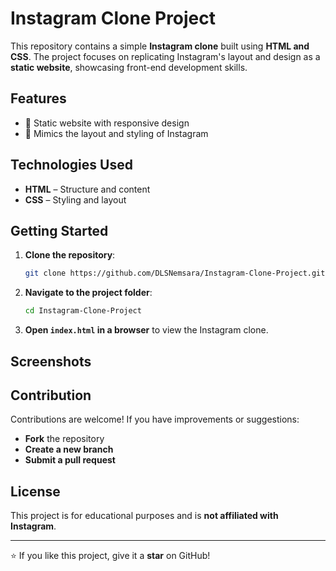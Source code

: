 # Instagram Clone Project

This repository contains a simple **Instagram clone** built using **HTML and CSS**. The project focuses on replicating Instagram's layout and design as a **static website**, showcasing front-end development skills.

## Features

- 📱 Static website with responsive design
- 🎨 Mimics the layout and styling of Instagram

## Technologies Used

- **HTML** – Structure and content
- **CSS** – Styling and layout

## Getting Started

1. **Clone the repository**:
   ```sh
   git clone https://github.com/DLSNemsara/Instagram-Clone-Project.git
   ```
2. **Navigate to the project folder**:
   ```sh
   cd Instagram-Clone-Project
   ```
3. **Open `index.html` in a browser** to view the Instagram clone.

## Screenshots

## Contribution

Contributions are welcome! If you have improvements or suggestions:
- **Fork** the repository
- **Create a new branch**
- **Submit a pull request**

## License

This project is for educational purposes and is **not affiliated with Instagram**.

---

⭐ If you like this project, give it a **star** on GitHub!

